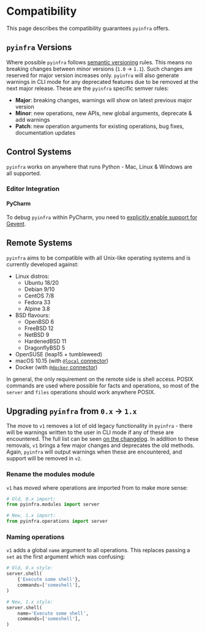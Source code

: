 # Compatibility

This page describes the compatibility guarantees `pyinfra` offers.


## `pyinfra` Versions

Where possible `pyinfra` follows [semantic versioning](https://semver.org/) rules. This means no breaking changes between minor versions (`1.0` -> `1.1`). Such changes are reserved for major version increases only. `pyinfra` will also generate warnings in CLI mode for any deprecated features due to be removed at the next major release. These are the `pyinfra` specific semver rules:

+ **Major**: breaking changes, warnings will show on latest previous major version
+ **Minor**: new operations, new APIs, new global arguments, deprecate & add warnings
+ **Patch**: new operation arguments for existing operations, bug fixes, documentation updates

## Control Systems

`pyinfra` works on anywhere that runs Python - Mac, Linux & Windows are all supported.

### Editor Integration

#### PyCharm

To debug `pyinfra` within PyCharm, you need to [explicitly enable support for Gevent](https://blog.jetbrains.com/pycharm/2012/08/gevent-debug-support/).


## Remote Systems

`pyinfra` aims to be compatible with all Unix-like operating systems and is currently developed against:

+ Linux distros:
    * Ubuntu 18/20
    * Debian 9/10
    * CentOS 7/8
    * Fedora 33
    * Alpine 3.8
+ BSD flavours:
    * OpenBSD 6
    * FreeBSD 12
    * NetBSD 9
    * HardenedBSD 11
    * DragonflyBSD 5
+ OpenSUSE (leap15 + tumbleweed)
+ macOS 10.15 (with [`@local` connector](connectors.html#local))
+ Docker (with [`@docker` connector](connectors.html#docker))

In general, the only requirement on the remote side is shell access. POSIX commands are used where possible for facts and operations, so most of the ``server`` and ``files`` operations should work anywhere POSIX.


## Upgrading `pyinfra` from ``0.x`` -> ``1.x``

The move to `v1` removes a lot of old legacy functionality in `pyinfra` - there will be warnings written to the user in CLI mode if any of these are encountered. The full list can be seen [on the changelog](https://github.com/Fizzadar/pyinfra/blob/master/CHANGELOG.md#v1). In addition to these removals, `v1` brings a few major changes and deprecates the old methods. Again, `pyinfra` will output warnings when these are encountered, and support will be removed in `v2`.

### Rename the modules module

`v1` has moved where operations are imported from to make more sense:

```py
# Old, 0.x import:
from pyinfra.modules import server

# New, 1.x import:
from pyinfra.operations import server
```

### Naming operations

`v1` adds a global `name` argument to all operations. This replaces passing a `set` as the first argument which was confusing:

```py
# Old, 0.x style:
server.shell(
    {'Execute some shell'},
    commands=['someshell'],
)

# New, 1.x style:
server.shell(
    name='Execute some shell',
    commands=['someshell'],
)
```
